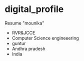 # digital_profile
Resume
"mounika"
- RVR&JCCE
- Computer Science engineeering 
- guntur
- Andhra pradesh
- India
